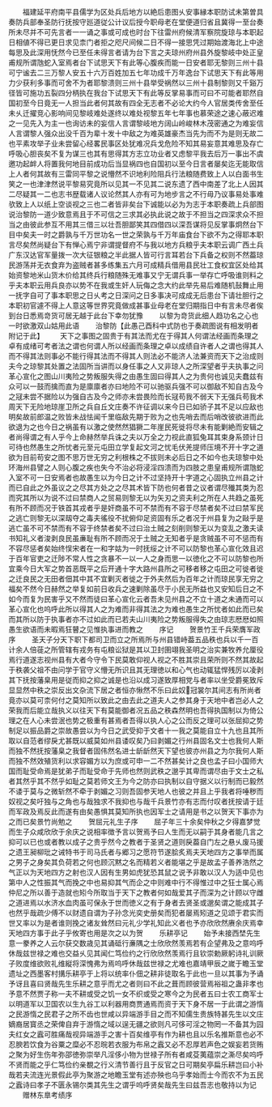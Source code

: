 <!-- { "loadSidebar": true } -->
　　福建延平府南平县儒学为区处兵后地方以絶后患图乆安事縁本职防试未第曽具奏防兵部奉圣防行抚按守廵道従公计议后授今职母老在堂便道归省且冀得一至台奏所未尽并不可先言者一一诵之事或可成也时台下往雷州府候清军察院旋琼与本职起日相値不得已更日求见柰门者拒之咫尺间候二日不得一接思凭过期始渡海北上中途每思及此深用怃然今已至任未得言者请为台下言之夫琼州府州县外旋黎岐中处正皇甫规所谓虺蛇入室焉者台下试思天下有此等心腹疾而能一日安者耶无黎则三州十县可宁谧去二三万黎人安五十六万百姓加五七年功成千万年逸台下试思天下有此等用力少获利多事而可舍不为者耶黎溃则三州十县举受祸然以三州十县制黎则又千谿万径皆可施功五裂四分柄执在我台下试思天下有此等反掌易事而可曰不可能者耶然自国初至今日竟无一人担当此者何其故有四全无志者不必论大约今人官居类传舍至任未乆迁擢竞心影响间见黎岐难处遂终以难处视黎五年七年事也慕荣途之速心蔽迟难之一见先入为主一也询访未的妄信人言谓黎岐地方阔山岭峻林木茂密通之为难妄信人言谓黎人强众出没千百为辈十发十中敌之为难英雄豪杰当先为而不为是则无故二也平素攻举子业未尝留心经畧民事区处犹难况兵戈危险不知其易妄意其难思及存亡呼吸心胆丧矣不复为谋三也其有思得其方志立功业者又虑黎平我去后万一事出不虞邀功起衅人将置我何地目前成功后当显祸四也自国初以至今日言者屡矣迄无能取信上人者何其故有三雷同平黎之说懵然不识地利险阻兵行法粮随费致上人以白面书生笑之一也津津然说平黎易究竟所以见其一不见其二说东遗了西中南差了北上人因其二尽疑其一二也志书歴载诸人议论然其人亦有可为地步言之不行毋乃议事易处事难欤致上人以纸上空谈视之三也二者皆非矣台下诚能以必为为志于本职奏疏上兵部图说治黎防一道少致意焉且于不可信之三求其必执此说之故于不担当之四深求众不担当之由彼此参互不用其三借三以壮吾胆鄙笑其四借四以深吾谋将见反掌事炯然台下目中矣夫一时之爵孰与千万世功名一世之荣孰与千万年庙食台下欲不为之得耶本职言尽矣然尚疑台下有惮心焉宁非谓提督府不与我以地方兵粮乎夫本职云调广西土兵广东汉达官军量拨一次大征银粮之半此据人皆可行言耳若台下兵备之权则不然葢琼民游荡并无衣食弃为盗贼者甚多练集五六月可成精兵借用县民壮工食权宜区处给其始资黎地米山货木价给其终兵行粮随殊无难事又宁无谓兵事一举存亡呼吸谁则料之乎夫本职云用兵良亦以势不在我或生奸人玩侮之念大约此举先易后难随机鼔舞止用一抚字自可了事本职思之日乆考之日深问之日多事决可成成无后患台下请壮胆行之本职初官遽不得上人意这等世界究竟做成甚事业母老在堂归期指日中有言未尽者俟到台日悉焉竒货可居无越于此台下幸勿犹豫
　　以黎为竒货此细人趋功名之心也一时欲激双山姑用此语
　　治黎防【此愚己酉科中式防也于奏疏图说有相发明者附记于此】
　　天下之事图之固贵于有其法而尤在于得其人何谓法经画而条理之卓有成绪可考者法之谓也何谓人所以经画而条理之卓以成绩自许者人之谓也得其人而不得其法则事必不能行得其法而不得其人则法必不能济人法兼资而天下之治成则夫今之琼黎其处置之法固所当讲而以身任事之人又非琼人之所深望者乎夫执事之问革心宣化之图山川夷险之势叛服失得之由愚生固曰得其人之为贵何也诚见夫蠢兹有众可以一鼓而擒而直为是廪廪者亦曰地险不可以驰驱兵强不可以御敌不知自古及今之冦未尝不据险以为强自古及今之师亦未尝畏险而长冦苟我不弱天下无强兵苟我术周天下无险地琼崖卫所之兵自丘文庄奏不许征调以来今日已如骄子其不足以应敌也明矣故前郎温之败皆未战怯闻千里临敌先期于败为之也先哨去而后哨改彼欲进而此欲退为之也今日之祸虽有以激之使然然猖獗二年崖民死徙将尽未有能剿絶而安辑之者尚得谓之有人乎今上命赫然举兵诛之夫以万全之力视此直狐兔耳其束身系颈计日可待也然愚生之所忧者元至元屯田立学复起文河之忧毛伏羌提师压境不开十字之道欲为目前苟安之图不思万世无穷之利根株之不拔则未必后日之不如今也夫琼黎中处环海州县譬之人则心腹之疾也失今不治必将浸淫四溃而为四肢之患皇甫规所谓虺蛇入室不可一日安焉者也故愚生以为今日之计不过坚持开十字道之心固执立州县之计而已自此之外虽议之之尽其方处之之尽其术皆下防也何者昔之议者谓尽殱其类为忍而究其所以为说不过曰禁商人之贸易则黎无以为矢刃之资夫利之所在人共趋之虽死有所不顾而况于铁首其戎者乎是奸商虽不可不禁而有不容于尽禁者矣不过曰禁军民之逃亡则黎无以深刼夺之毒夫徭役不扰俯仰足资固有乐之者况于州县复为之敺乎是逃亡虽不可不禁而有不容于终禁者矣不过曰治土贼之刻削则黎无以为变乱之激夫读书知礼义者浚剥良民虽亷耻有所不顾而况于土贼之无知者乎是贪贼虽不可不惩而有不容尽惩者矣始终悮宋者在一和字姑为一时抚绥之计不可以防黎也革心宣化效且迟于百年官吏之迁陟不常人性之贪暴不一以一人之身而思一以徳化之不可以防黎也所宜乘今日大军之势首恶既平之后开通十字大路州县所之可移者移之屯田之可徙者徙之迁良民之无田者佃其中其不宜剿灭者徙之于外夫然后为百年之计而琼民享无穷之福矣不然今日赫然之举复如前日收兵之速剿除虽尽于小民无所益也又安知后日之不如今而复为民害乎又不然而徒曰革心宣化云者吾未见州县之不立十道之未通而可以革心宣化也呜呼此所以得其人之为难而非得其法之为难也愚生之所忧者如此而已矣而其所以防于执事者亦不过如此而已若夫山川夷险之势叛服得失之由琼志厯厯如照愚生欲语而未暇焉狂瞽之见惟执事进而教之
　　序记
　　贺景竹王千兵荣膺军政序
　　圣天子分天下职下都司卫而立之所焉所与州县错峙葢五品秩也兵以千一百计余人倍蓰之所管辖有戎务有屯粮讼狱是其以卫封圉翊我圣明之治实兼牧养允厘役焉行道遂志视州县有大者今守令下民莫敢仰视人视之不胜其崇且荣所则不然其故起于秩袭父祖不由问学于官守义懵无所识且其无理徳以和心气也动辄猛悍残厉以凌剥其下抚按藩臬用是従而抑之抑之诚是也沿以成习遂致厚相党与者率以坐受爵冕致斥显显然中秩之崇反出文杂流下居之者恒亦愀然不乐曰此奴冠裳尔其间志有所尚者竟亦以莫可柰何付之莫知所以致此之由去此之道夫人之参其身于天地中者岂必人之荣我而后能立哉执义以往天下有莫能御者况五品之秩森然明也吾得执国制以为倚公理之在人心未尝泯也势之极重有甚焉者吾得以执人心之公而反之理可以张屈抑之势制足以振品爵之崇故愚尝以为今日之武受抑于文者十一我之莫能自立十九也且其所取以自范者缪戾尤甚既以威莫如州县诿叹矣乃曰剥媚之行州县固名文士也我何人斯而独不然抚按藩臬之我督者固伟然名进士龂龂然天下望也彼亦州县之为尔我何人斯而独不然效殖货利以求容媚方以为庶或可申一二不然甚矣计之良也孟子曰小国师大国而耻受命焉是犹弟子而耻受命于先师也然则武秩之邈乎其卑而谓尽由于文士之私者其然乎其不然乎如耻之莫若师文王为今之防亦曰执制以自守据义以行制而已毅然不诿于莫与之微斩然不牵于剥媚之习则吾固参天地人也彼之并且上乎我者将唾秽而奴视之矣吁独与之角也与哉独求不我抑也与哉千兵景竹亦有志而付叹者抚按请于廷而军政及焉反此而遂有由矣愚惧其莫知所执也因军士之请用是书之以贺天下事亦为之而已矣景竹尚勉之
　　贺屈元礼生子序
　　屈子年三十余矣仲秋之夕得嘉梦觉而生子众咸欣欣于余庆之说相率徴予言以贺焉予曰人生而无以嗣于其身者能几言之抑可以已也或者教以成子之贵乎然今之教者于圣贤之道则戾葢自门左之悬乆废马援之遗王昶柳玭之诫特书于司马氏者与郷习之愿符节遂脍炙焉夫天地四方之事举而属之男子之身矣其负荷若之何也顾沉黙之名而精若义者能堪之乎是故孟子善养浩然之气正以为天地四方之射也汉人因有生男如虎犹恐其鼠之说予非敢以汉人为适中见也第中人之性振其气而挽之中也易抑其气而企之中则难中行不得惟过中之狂士属心焉仲尼之所以善于造就也矧今所取当于天下之教者何如哉爱其子而深为之计顾以守雌之道进焉以水济水血肉虽可保永于世而徳义之有于身者去贤圣或邈矣谓之能成其子也然乎哉疏少傅不以财遗自谓为子孙念光奕史册矣而犯者屡焉矧道之见颂于君实而世又率以为是者谁则挽之诸友耸然曰元礼少学礼知此义者也予亦欣欣然赓余庆焉幸天地四方事于此子乎攸寄也用是次之以为贺
　　乐耕亭记
　　始予未接西埜先生意一豢养之人云尔获交数歳见其诵砥行亷隅之士欣欣然羡焉若有企望弗及之意呜呼休哉兹世禄之难也交益乆见其闻仁笃俭约之行欣欣然羡焉行且钦崇勅厥躬诗礼训厥子败度维欲败礼维縦将深愧弗为焉呜呼休哉兹世禄之尤难也嘉靖甲辰之嵗于瞻玉堂遗址之西墨客村搆乐耕亭于上将以统率仆佃之耕非徒取名于此也一旦以其事为予诵予讶且喜曰贤哉先生乐耕之意乎而尤之者则曰不此之葺而顾彼营焉裕祖之蛊非孝也予意不然贾子称一夫不耕或受之饥一女不织或受之寒今之为民者五曰士农工商军士以明道军以卫国农以生九谷工以利器用商贾通焉而资于天下身不居一于此谓之游惰之民游惰之民君子之所不齿也世咸以异端游手目之而不知儒生贵族特甚先生以文庄嫡裔居寳丞之荣俾自弃于游惰之域以逞无疆之欲则凡可侈可淫之物罔一不备其为园夫红女之蠧可胜痛哉视异端游手之害十百矣维亭有作为耕也且以乐名推斯意也必不忍腴若饮食为谷粟之糜必不忍晥若衣服为布帛之蠧又必不忍厚若声色之娱妄若货贿之聚为好生伤年弥邵徳弥崇举凡淫侈小物为世禄子所有者咸芟荑蕴崇之澌尽矣呜呼不贤而能之乎仁笃俭约亲覩之行义清节善行且于反官之日可期矣亭扁乐耕岂曰小补哉若夫流连光景假此亭为聚游之地瞻玉堂有述亦殃也乌乎孝始而士今而农不为五民之蠧诗曰孝子不匮永锡尔类其先生之谓乎呜呼贤矣哉先生曰兹吾志也敬持以为记
　　赠林东臯考绩序
